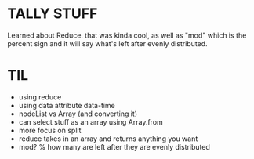 # TALLY STUFF
Learned about Reduce.  that was kinda cool, as well as "mod" which is the percent sign and it will say what's left after evenly distributed.

# TIL
* using reduce
* using data attribute data-time
* nodeList vs Array (and converting it)
* can select stuff as an array using Array.from
* more focus on split
* reduce takes in an array and returns anything you want
* mod? % how many are left after they are evenly distributed
